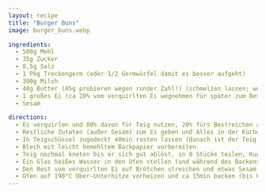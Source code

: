 ```yaml
---
layout: recipe
title: "Burger Buns"
image: burger_buns.webp

ingredients:
  - 500g Mehl
  - 35g Zucker
  - 8,5g Salz
  - 1 Pkg Trockengerm (oder 1/2 Germwürfel damit es besser aufgeht)
  - 300g Milch
  - 48g Butter (45g probieren wegen runder Zahl!) (schmelzen lassen; wenn in Topf dann +5g Verlust einrechnen)
  - 1 großes Ei (ca 20% vom verquirlten Ei wegnehmen für später zum Bestreichen)
  - Sesam

directions:
  - Ei verquirlen und 80% davon für Teig nutzen, 20% fürs Bestreichen aufheben
  - Restliche Zutaten (außer Sesam) zum Ei geben und Alles in der Küchenmaschine mit Brotknethaken vermischen
  - In Teigschüssel zugedeckt 40min rasten lassen (danach ist der Teig besser formbar)
  - Blech mit leicht bemehltem Backpapier vorbereiten
  - Teig nochmal kneten bis er sich gut ablöst, in 8 Stücke teilen, Kugeln formen (in Hand rund formen, dann von außen nach innen falten [siehe Video](https://www.youtube.com/watch?v=HuNGR9Oxvug))
  - Ein Glas heißes Wasser in den Ofen stellen (und während des Backens drinnen lassen) und weitere 40min auf dem Backpapier im Ofen rasten lassen. Ziel ist ca doppeltes Volumen (ca 9cm Durchmesser).
  - Den Rest vom verquirlten Ei auf Brötchen streichen und etwas Sesam darauf verteilen.
  - Ofen auf 190°C Ober-Unterhitze vorheizen und ca 15min backen (bis Goldbraun). Danach 4 der 8 Brötchen einfrieren.
---
```


